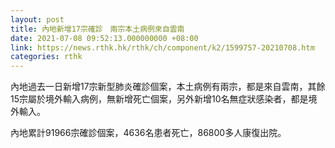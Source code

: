 ```yaml
---
layout: post
title: 內地新增17宗確診　兩宗本土病例來自雲南
date: 2021-07-08 09:52:13.000000000 +08:00
link: https://news.rthk.hk/rthk/ch/component/k2/1599757-20210708.htm
categories: rthk
---
```


內地過去一日新增17宗新型肺炎確診個案，本土病例有兩宗，都是來自雲南，其餘15宗屬於境外輸入病例，無新增死亡個案，另外新增10名無症狀感染者，都是境外輸入。

內地累計91966宗確診個案，4636名患者死亡，86800多人康復出院。
